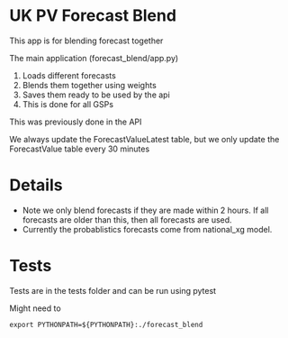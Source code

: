 # UK PV Forecast Blend

This app is for blending forecast together

The main application (forecast_blend/app.py)
1. Loads different forecasts 
2. Blends them together using weights
3. Saves them ready to be used by the api
4. This is done for all GSPs

This was previously done in the API

We always update the ForecastValueLatest table, 
but we only update the ForecastValue table every 30 minutes

# Details

- Note we only blend forecasts if they are made within 2 hours. 
If all forecasts are older than this, then all forecasts are used.
- Currently the probablistics forecasts come from national_xg model. 

# Tests

Tests are in the tests folder and can be run using pytest

Might need to 
```
export PYTHONPATH=${PYTHONPATH}:./forecast_blend
```